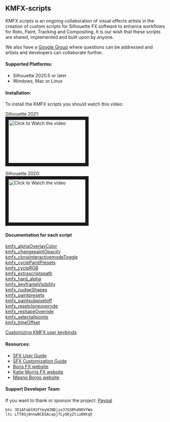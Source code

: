 ## KMFX-scripts

KMFX scripts is an ongoing collaboration of visual effects artists in the creation of
custom scripts for Silhouette FX software to enhance workflows for Roto, Paint, Tracking
and Compositing. It is our wish that these scripts are shared, implemented and built
upon by anyone.


We also have a [Google Group](https://groups.google.com/u/1/g/kmfx-rotopaint) where questions can be addressed and artists and developers
can collaborate further.


#### Supported Platforms:
- Silhouette 2020.5 or later
- Windows, Mac or Linux

#### Installation:
To install the KMFX scripts you should watch this video:

Silhouette 2021:<br>
<a href="http://www.youtube.com/watch?feature=player_embedded&v=XLAOcbv5IhI" target="_blank"><img src="http://img.youtube.com/vi/XLAOcbv5IhI/mqdefault.jpg"
alt="Click to Watch the video" width="240" height="135" border="10" /></a><br>

Silhouette 2020:<br>
<a href="http://www.youtube.com/watch?feature=player_embedded&v=Wf5hvdofqkk" target="_blank"><img src="http://img.youtube.com/vi/Wf5hvdofqkk/mqdefault.jpg"
alt="Click to Watch the video" width="240" height="135" border="10" /></a>



#### Documentation for each script

[kmfx_alphaOverlayColor](https://github.com/katiemorrisfx/KMFX-scripts/blob/main/docs/kmfx_alphaOverlayColor.md)<br>
[kmfx_changepaintOpacity](https://github.com/katiemorrisfx/KMFX-scripts/blob/main/docs/kmfx_changepaintOpacity.md)<br>
[kmfx_cloneinteractivemodeToggle](https://github.com/katiemorrisfx/KMFX-scripts/blob/main/docs/kmfx_cloneinteractivemodeToggle.md) <br>
[kmfx_cyclePaintPresets](https://github.com/katiemorrisfx/KMFX-scripts/blob/main/docs/kmfx_cyclePaintPresets.md)<br> 
[kmfx_cycleRGB](https://github.com/katiemorrisfx/KMFX-scripts/blob/main/docs/kmfx_cycleRGB.md)<br>
[kmfx_extrascriptspath](https://github.com/katiemorrisfx/KMFX-scripts/blob/main/docs/kmfx_extrascriptspath.md) <br>
[kmfx_hard_alpha](https://github.com/katiemorrisfx/KMFX-scripts/blob/main/docs/kmfx_hard_alpha.md) <br>
[kmfx_keyframeVisibility](https://github.com/katiemorrisfx/KMFX-scripts/blob/main/docs/kmfx_keyframeVisibility.md) <br>
[kmfx_nudgeShapes](https://github.com/katiemorrisfx/KMFX-scripts/blob/main/docs/kmfx_nudgeShapes.md) <br>
[kmfx_paintpresets](https://github.com/katiemorrisfx/KMFX-scripts/blob/main/docs/kmfx_paintpresets.md) <br>
[kmfx_paintsubpixeloff](https://github.com/katiemorrisfx/KMFX-scripts/blob/main/docs/kmfx_paintsubpixeloff.md) <br>
[kmfx_resetcloneoverride](https://github.com/katiemorrisfx/KMFX-scripts/blob/main/docs/kmfx_resetcloneoverride.md) <br>
[kmfx_reshapeOverride](https://github.com/katiemorrisfx/KMFX-scripts/blob/main/docs/kmfx_reshapeOverride.md)<br>
[kmfx_selectallpoints](https://github.com/katiemorrisfx/KMFX-scripts/blob/main/docs/kmfx_selectallpoints.md)<br>
[kmfx_timeOffset](https://github.com/katiemorrisfx/KMFX-scripts/blob/main/docs/kmfx_timeOffset.md)<br>

[Customizing KMFX user keybinds](https://www.youtube.com/watch?v=XHGWHKoXkWA)

#### Resources:
- [SFX User Guide](https://cdn.borisfx.com/borisfx/store/silhouette/2020-5-7/Silhouette-2020.5.7-UserGuide.pdf)
- [SFX Customization Guide](https://documentation.borisfx.com/wiki/sfx/index.php?title=Main_Page)
- [Boris FX website](https://borisfx.com)
- [Katie Morris FX website](https://www.katiemorrisfx.com)
- [Magno Borgo website](http://www.borgo.tv)

#### Support Developer Team

If you want to thank or sponsor the project: [Paypal](https://www.paypal.com/paypalme/MBORGO)<br>
```
btc 3D1AFabS93fYeyH2NDjzo37GSRhd9DVfWa
ltc LTT8Gj8nnwBCEGAcapjfLy9EyZtiu6Ntqh
```
